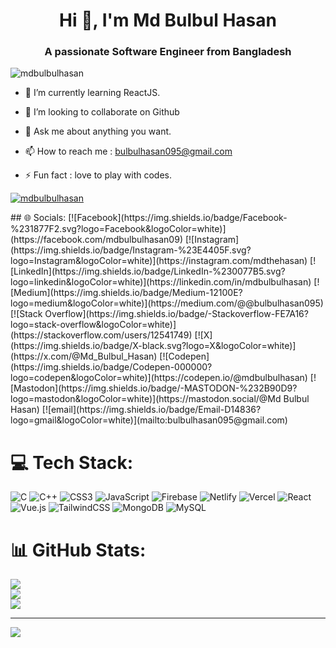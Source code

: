 <h1 align="center">Hi 👋, I'm Md Bulbul Hasan</h1>
<h3 align="center">A passionate Software Engineer from Bangladesh</h3>

<p align="left"> <img src="https://komarev.com/ghpvc/?username=mdbulbulhasan&label=Profile%20views&color=0e75b6&style=flat" alt="mdbulbulhasan" /> </p>

- 🌱 I’m currently learning ReactJS.

- 👯 I’m looking to collaborate on Github

- 💬 Ask me about anything you want.

- 📫 How to reach me : bulbulhasan095@gmail.com

- ⚡ Fun fact : love to play with codes.
  
<p align="left"> <a href="https://github.com/ryo-ma/github-profile-trophy"><img src="https://github-profile-trophy.vercel.app/?username=mdbulbulhasan" alt="mdbulbulhasan" /></a> </p>
## 🌐 Socials:
[![Facebook](https://img.shields.io/badge/Facebook-%231877F2.svg?logo=Facebook&logoColor=white)](https://facebook.com/mdbulbulhasan09) [![Instagram](https://img.shields.io/badge/Instagram-%23E4405F.svg?logo=Instagram&logoColor=white)](https://instagram.com/mdthehasan) [![LinkedIn](https://img.shields.io/badge/LinkedIn-%230077B5.svg?logo=linkedin&logoColor=white)](https://linkedin.com/in/mdbulbulhasan) [![Medium](https://img.shields.io/badge/Medium-12100E?logo=medium&logoColor=white)](https://medium.com/@@bulbulhasan095) [![Stack Overflow](https://img.shields.io/badge/-Stackoverflow-FE7A16?logo=stack-overflow&logoColor=white)](https://stackoverflow.com/users/12541749) [![X](https://img.shields.io/badge/X-black.svg?logo=X&logoColor=white)](https://x.com/@Md_Bulbul_Hasan) [![Codepen](https://img.shields.io/badge/Codepen-000000?logo=codepen&logoColor=white)](https://codepen.io/@mdbulbulhasan) [![Mastodon](https://img.shields.io/badge/-MASTODON-%232B90D9?logo=mastodon&logoColor=white)](https://mastodon.social/@Md Bulbul Hasan) [![email](https://img.shields.io/badge/Email-D14836?logo=gmail&logoColor=white)](mailto:bulbulhasan095@gmail.com) 

# 💻 Tech Stack:
![C](https://img.shields.io/badge/c-%2300599C.svg?style=for-the-badge&logo=c&logoColor=white) ![C++](https://img.shields.io/badge/c++-%2300599C.svg?style=for-the-badge&logo=c%2B%2B&logoColor=white) ![CSS3](https://img.shields.io/badge/css3-%231572B6.svg?style=for-the-badge&logo=css3&logoColor=white) ![JavaScript](https://img.shields.io/badge/javascript-%23323330.svg?style=for-the-badge&logo=javascript&logoColor=%23F7DF1E) ![Firebase](https://img.shields.io/badge/firebase-%23039BE5.svg?style=for-the-badge&logo=firebase) ![Netlify](https://img.shields.io/badge/netlify-%23000000.svg?style=for-the-badge&logo=netlify&logoColor=#00C7B7) ![Vercel](https://img.shields.io/badge/vercel-%23000000.svg?style=for-the-badge&logo=vercel&logoColor=white) ![React](https://img.shields.io/badge/react-%2320232a.svg?style=for-the-badge&logo=react&logoColor=%2361DAFB) ![Vue.js](https://img.shields.io/badge/vue.js-%2335495e.svg?style=for-the-badge&logo=vuedotjs&logoColor=%234FC08D) ![TailwindCSS](https://img.shields.io/badge/tailwindcss-%2338B2AC.svg?style=for-the-badge&logo=tailwind-css&logoColor=white) ![MongoDB](https://img.shields.io/badge/MongoDB-%234ea94b.svg?style=for-the-badge&logo=mongodb&logoColor=white) ![MySQL](https://img.shields.io/badge/mysql-4479A1.svg?style=for-the-badge&logo=mysql&logoColor=white)
# 📊 GitHub Stats:
![](https://github-readme-stats.vercel.app/api?username=mdbulbulhasan&theme=dark&hide_border=false&include_all_commits=false&count_private=false)<br/>
![](https://nirzak-streak-stats.vercel.app/?user=mdbulbulhasan&theme=dark&hide_border=false)<br/>
![](https://github-readme-stats.vercel.app/api/top-langs/?username=mdbulbulhasan&theme=dark&hide_border=false&include_all_commits=false&count_private=false&layout=compact)

---
[![](https://visitcount.itsvg.in/api?id=mdbulbulhasan&icon=0&color=0)](https://visitcount.itsvg.in)

<!-- Proudly created with GPRM ( https://gprm.itsvg.in ) -->
